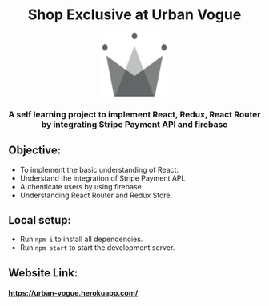 <h1 align="center" > Shop Exclusive at Urban Vogue </h1>
<p align="center">
  <img  alt="Logo" height="128px" width="128px" src="./src/assets/crown.svg">
</p>


<h3 align= "center"> A self learning project to implement React, Redux, React Router by integrating Stripe Payment API and firebase <h3>

## Objective:
- To implement the basic understanding of React.
- Understand the integration of Stripe Payment API.
- Authenticate users by using firebase.
- Understanding React Router and Redux Store.

## Local setup:
- Run `npm i` to install all dependencies.
- Run `npm start` to start the development server.

## Website Link:
#### https://urban-vogue.herokuapp.com/
